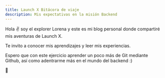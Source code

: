 ```yaml
---
title: Launch X Bitácora de viaje
description: Mis expectativas en la misión Backend 
---
```


Hola ✌️  soy el explorer Lorena y este es mi blog personal donde compartiré mis aventuras de Launch X.

Te invito a conocer mis aprendizajes y leer mis experiencias.

Espero que con este ejercicio aprender un poco más de Git mediante Github, así como adentrarme más en el mundo del backend :)

🚀
